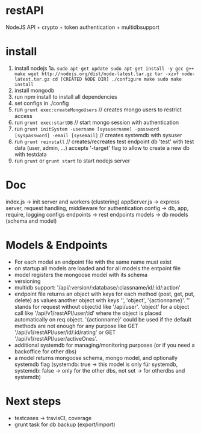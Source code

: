 restAPI
=======

NodeJS API + crypto + token authentication + multidbsupport

install
=======
1. install nodejs 
1a. `sudo apt-get update
sudo apt-get install -y gcc g++ make
wget http://nodejs.org/dist/node-latest.tar.gz
tar -xzvf node-latest.tar.gz
cd [CREATED NODE DIR]
./configure
make
sudo make install`
2. install mongodb
3. run npm install to install all dependencies
4. set configs in ./config
5. run `grunt exec:createMongoUsers` // creates mongo users to restrict access
6. run `grunt exec:startDB` // start mongo session with authentication
7. run `grunt initSystem -username [sysusername] -password [syspassword] -email [sysemail]` // creates systemdb with sysuser
8. run `grunt reinstall` // creates/recreates test endpoint db 'test' with test data (user, admin, ...) accepts '-target' flag to allow to create a new db with testdata
9. run `grunt` or `grunt start` to start nodejs server

Doc
===
index.js -> init server and workers (clustering)
appServer.js -> express server, request handling, middleware for authentication
config -> db, app, require, logging configs
endpoints -> rest endpoints
models -> db models (schema and model)

Models & Endpoints
=================
* For each model an endpoint file with the same name must exist
* on startup all models are loaded and for all models the entpoint file
* model registers the mongoose model with its schema
* versioning
* multidb support: '/api/:version/:database/:classname/id/:id/:action'
* endpoint file returns an object with keys for each method (post, get, put, delete) as values another object with keys '', 'object', '{actionname}'. '' stands for request without objectid like '/api/user'. 'object' for a object call like '/api/v1/restAPI/user/:id' where the object is placed automatically on req.object. '{actionname}' could be used if the default methods are not enough for any purpose like GET '/api/v1/restAPI/user/id/:id/rating' or GET '/api/v1/restAPI/user/activeOnes'.
* additional systemdb for managing/monitoring purposes (or if you need a backoffice for other dbs)
* a model returns mongoose schema, mongo model, and optionally systemdb flag (systemdb: true -> this model is only für systemdb, systemdb: false -> only for the other dbs, not set -> for otherdbs and systemdb)

Next steps
==========
* testcases -> travisCI, coverage
* grunt task for db backup (export/import)
